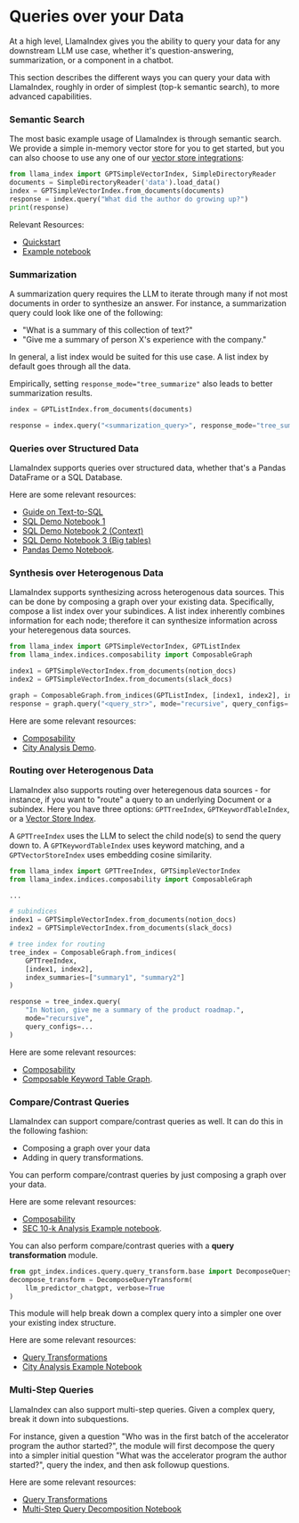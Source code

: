 # Queries over your Data

At a high level, LlamaIndex gives you the ability to query your data for any downstream LLM use case,
whether it's question-answering, summarization, or a component in a chatbot.

This section describes the different ways you can query your data with LlamaIndex, roughly in order
of simplest (top-k semantic search), to more advanced capabilities.

### Semantic Search 

The most basic example usage of LlamaIndex is through semantic search. We provide
a simple in-memory vector store for you to get started, but you can also choose
to use any one of our [vector store integrations](/how_to/integrations/vector_stores.md):

```python
from llama_index import GPTSimpleVectorIndex, SimpleDirectoryReader
documents = SimpleDirectoryReader('data').load_data()
index = GPTSimpleVectorIndex.from_documents(documents)
response = index.query("What did the author do growing up?")
print(response)

```

Relevant Resources:
- [Quickstart](/getting_started/starter_example.md)
- [Example notebook](https://github.com/jerryjliu/llama_index/tree/main/examples/vector_indices)


### Summarization

A summarization query requires the LLM to iterate through many if not most documents in order to synthesize an answer.
For instance, a summarization query could look like one of the following: 
- "What is a summary of this collection of text?"
- "Give me a summary of person X's experience with the company."

In general, a list index would be suited for this use case. A list index by default goes through all the data.

Empirically, setting `response_mode="tree_summarize"` also leads to better summarization results.

```python
index = GPTListIndex.from_documents(documents)

response = index.query("<summarization_query>", response_mode="tree_summarize")
```

### Queries over Structured Data

LlamaIndex supports queries over structured data, whether that's a Pandas DataFrame or a SQL Database.

Here are some relevant resources:
- [Guide on Text-to-SQL](/guides/tutorials/sql_guide.md)
- [SQL Demo Notebook 1](https://github.com/jerryjliu/llama_index/blob/main/examples/struct_indices/SQLIndexDemo.ipynb)
- [SQL Demo Notebook 2 (Context)](https://github.com/jerryjliu/llama_index/blob/main/examples/struct_indices/SQLIndexDemo-Context.ipynb)
- [SQL Demo Notebook 3 (Big tables)](https://github.com/jerryjliu/llama_index/blob/main/examples/struct_indices/SQLIndexDemo-ManyTables.ipynb)
- [Pandas Demo Notebook](https://github.com/jerryjliu/llama_index/blob/main/examples/struct_indices/PandasIndexDemo.ipynb).


### Synthesis over Heterogenous Data

LlamaIndex supports synthesizing across heterogenous data sources. This can be done by composing a graph over your existing data.
Specifically, compose a list index over your subindices. A list index inherently combines information for each node; therefore
it can synthesize information across your heteregenous data sources.

```python
from llama_index import GPTSimpleVectorIndex, GPTListIndex
from llama_index.indices.composability import ComposableGraph

index1 = GPTSimpleVectorIndex.from_documents(notion_docs)
index2 = GPTSimpleVectorIndex.from_documents(slack_docs)

graph = ComposableGraph.from_indices(GPTListIndex, [index1, index2], index_summaries=["summary1", "summary2"])
response = graph.query("<query_str>", mode="recursive", query_configs=...)

```

Here are some relevant resources:
- [Composability](/how_to/index_structs/composability.md)
- [City Analysis Demo](https://github.com/jerryjliu/llama_index/blob/main/examples/composable_indices/city_analysis/PineconeDemo-CityAnalysis.ipynb).



### Routing over Heterogenous Data

LlamaIndex also supports routing over heteregenous data sources - for instance, if you want to "route" a query to an 
underlying Document or a subindex.
Here you have three options: `GPTTreeIndex`, `GPTKeywordTableIndex`, or a
[Vector Store Index](vector-store-index).

A `GPTTreeIndex` uses the LLM to select the child node(s) to send the query down to.
A `GPTKeywordTableIndex` uses keyword matching, and a `GPTVectorStoreIndex` uses
embedding cosine similarity.

```python
from llama_index import GPTTreeIndex, GPTSimpleVectorIndex
from llama_index.indices.composability import ComposableGraph

...

# subindices
index1 = GPTSimpleVectorIndex.from_documents(notion_docs)
index2 = GPTSimpleVectorIndex.from_documents(slack_docs)

# tree index for routing
tree_index = ComposableGraph.from_indices(
    GPTTreeIndex, 
    [index1, index2],
    index_summaries=["summary1", "summary2"]
)

response = tree_index.query(
    "In Notion, give me a summary of the product roadmap.",
    mode="recursive",
    query_configs=...
)

```

Here are some relevant resources:
- [Composability](/how_to/index_structs/composability.md)
- [Composable Keyword Table Graph](https://github.com/jerryjliu/llama_index/blob/main/examples/composable_indices/ComposableIndices.ipynb).



### Compare/Contrast Queries

LlamaIndex can support compare/contrast queries as well. It can do this in the following fashion:
- Composing a graph over your data
- Adding in query transformations.


You can perform compare/contrast queries by just composing a graph over your data.

Here are some relevant resources:
- [Composability](/how_to/index_structs/composability.md)
- [SEC 10-k Analysis Example notebook](https://colab.research.google.com/drive/1uL1TdMbR4kqa0Ksrd_Of_jWSxWt1ia7o?usp=sharing).


You can also perform compare/contrast queries with a **query transformation** module.

```python
from gpt_index.indices.query.query_transform.base import DecomposeQueryTransform
decompose_transform = DecomposeQueryTransform(
    llm_predictor_chatgpt, verbose=True
)
```

This module will help break down a complex query into a simpler one over your existing index structure.

Here are some relevant resources:
- [Query Transformations](/how_to/query/query_transformations.md)
- [City Analysis Example Notebook](https://github.com/jerryjliu/llama_index/blob/main/examples/composable_indices/city_analysis/City_Analysis-Decompose.ipynb)


### Multi-Step Queries

LlamaIndex can also support multi-step queries. Given a complex query, break it down into subquestions.

For instance, given a question "Who was in the first batch of the accelerator program the author started?",
the module will first decompose the query into a simpler initial question "What was the accelerator program the author started?",
query the index, and then ask followup questions.

Here are some relevant resources:
- [Query Transformations](/how_to/query/query_transformations.md)
- [Multi-Step Query Decomposition Notebook](https://github.com/jerryjliu/llama_index/blob/main/examples/vector_indices/SimpleIndexDemo-multistep.ipynb)




